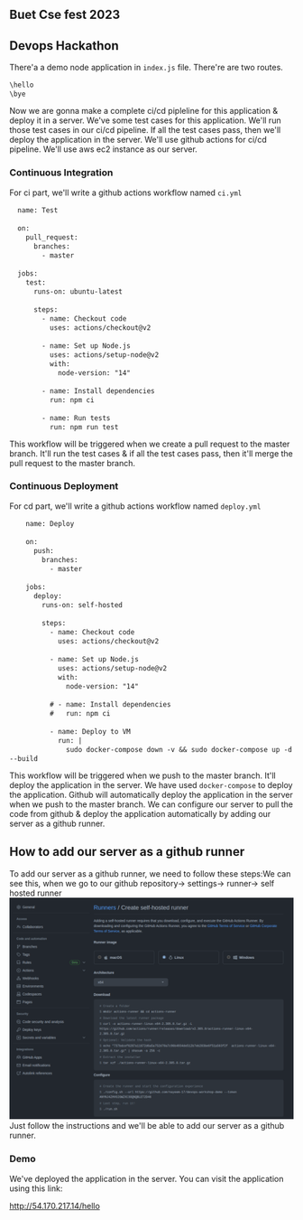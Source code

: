 ## Buet Cse fest 2023
## Devops Hackathon

There'a a demo node application in `index.js` file. There're are two routes.
```
\hello
\bye
```

Now we are gonna make a complete ci/cd pipleline for this application & deploy it in a server. We've some test cases for this application. We'll run those test cases in our ci/cd pipeline. If all the test cases pass, then we'll deploy the application in the server. We'll use github actions for ci/cd pipeline. We'll use aws ec2 instance as our server.  

  ### Continuous Integration
  For ci part, we'll write a github actions workflow named `ci.yml`

  ```
    name: Test

    on:
      pull_request:
        branches:
          - master

    jobs:
      test:
        runs-on: ubuntu-latest

        steps:
          - name: Checkout code
            uses: actions/checkout@v2

          - name: Set up Node.js
            uses: actions/setup-node@v2
            with:
              node-version: "14"

          - name: Install dependencies
            run: npm ci

          - name: Run tests
            run: npm run test

  ```
This workflow will be triggered when we create a pull request to the master branch. It'll run the test cases & if all the test cases pass, then it'll merge the pull request to the master branch.  

  ### Continuous Deployment
  For cd part, we'll write a github actions workflow named `deploy.yml`
```
    name: Deploy

    on:
      push:
        branches:
          - master

    jobs:
      deploy:
        runs-on: self-hosted

        steps:
          - name: Checkout code
            uses: actions/checkout@v2

          - name: Set up Node.js
            uses: actions/setup-node@v2
            with:
              node-version: "14"

          # - name: Install dependencies
          #   run: npm ci

          - name: Deploy to VM
            run: |
              sudo docker-compose down -v && sudo docker-compose up -d --build
```
This workflow will be triggered when we push to the master branch. It'll deploy the application in the server. We have used `docker-compose` to deploy the application. Github will automatically deploy the application in the server when we push to the master branch. We can configure our server to pull the code from github & deploy the application automatically by adding our server as a github runner.
## How to add our server as a github runner
To add our server as a github runner, we need to follow these steps:We can see this, when we go to our github repository-> settings-> runner-> self hosted runner 
![this](pics/self-hosted-runner.png)
Just follow the instructions and we'll be able to add our server as a github runner.

  ### Demo
  We've deployed the application in the server. You can visit the application using this link:

http://54.170.217.14/hello